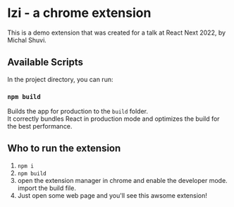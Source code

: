 # Izi - a chrome extension 

This is a demo extension that was created for a talk at React Next 2022, by Michal Shuvi.

## Available Scripts

In the project directory, you can run:

### `npm build`

Builds the app for production to the `build` folder.\
It correctly bundles React in production mode and optimizes the build for the best performance.

## Who to run the extension

1. `npm i`
2. `npm build`
3. open the extension manager in chrome and enable the developer mode. import the build file.
4. Just open some web page and you'll see this awsome extension!

